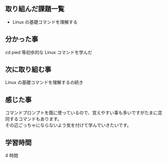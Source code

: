## 取り組んだ課題一覧

- Linux の基礎コマンドを理解する

## 分かった事

cd pwd 等初歩的な Linux コマンドを学んだ

## 次に取り組む事

Linux の基礎コマンドを理解するの続き

## 感じた事

コマンドプロンプトを既に使っているので、覚えやすい事も多いですがたまに混同するコマンドもあります。  
その辺ごっちゃにならないよう気を付けて学んでいきたいです。

## 学習時間

4 時間
